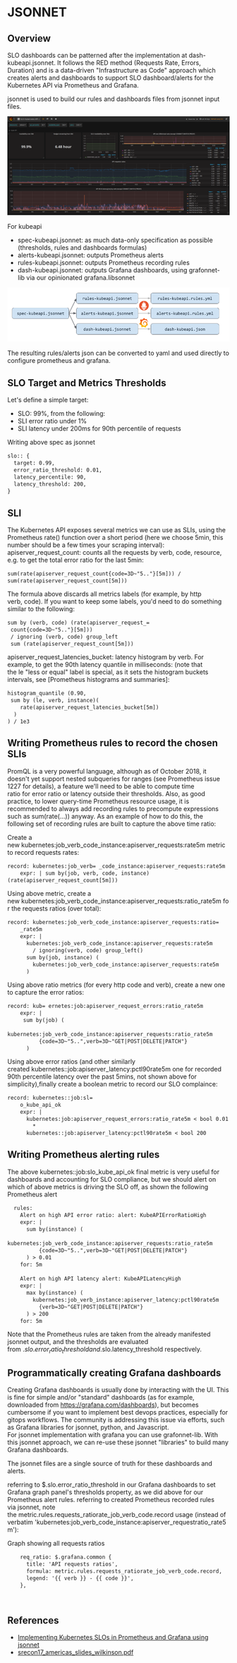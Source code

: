 # JSONNET

## Overview
SLO dashboards can be patterned after the implementation at dash-kubeapi.jsonnet.
It follows the RED method (Requests Rate, Errors, Duration) and is a data-driven "Infrastructure as Code" approach which creates alerts and dashboards to support SLO dashboard/alerts for the Kubernetes API via Prometheus and Grafana.

jsonnet is used to build our rules and dashboards files from jsonnet input files. 

![dashboard](jsonnet-dashboard.png "jsonnet dashboard")

For kubeapi
* spec-kubeapi.jsonnet: as much data-only specification as possible (thresholds, rules and dashboards formulas)
 * alerts-kubeapi.jsonnet: outputs Prometheus alerts
 * rules-kubeapi.jsonnet: outputs Prometheus recording rules
 * dash-kubeapi.jsonnet: outputs Grafana dashboards, using grafonnet-lib via our opinionated grafana.libsonnet

![dashboard](jsonnet-workflow.png "jsonnet workflow")

The resulting rules/alerts json can be converted to yaml and used directly to configure prometheus and grafana.

## SLO Target and Metrics Thresholds
Let's define a simple target:
* SLO: 99%, from the following:
* SLI error ratio under 1%
* SLI latency under 200ms for 90th percentile of requests

Writing above spec as jsonnet

```
slo:: {
  target: 0.99,
  error_ratio_threshold: 0.01,
  latency_percentile: 90,
  latency_threshold: 200,
}
```

## SLI
The Kubernetes API exposes several metrics we can use as SLIs, using the Prometheus rate() function over a short period (here we choose 5min, this number should be a few times your scraping interval):
apiserver_request_count: counts all the requests by verb, code, resource, e.g. to get the total error ratio for the last 5min: 

```
sum(rate(apiserver_request_count{code=3D~"5.."}[5m])) / sum(rate(apiserver_request_count[5m])) 
```

The formula above discards all metrics labels (for example, by http verb, code). If you want to keep some labels, you'd need to do something similar to the following: 
```
sum by (verb, code) (rate(apiserver_request_=
 count{code=3D~"5.."}[5m]))
 / ignoring (verb, code) group_left 
 sum (rate(apiserver_request_count[5m]))
```
	
apiserver_request_latencies_bucket: latency histogram by verb. For example, to get the 90th latency quantile in milliseconds: (note that the le "less or equal" label is special, as it sets the histogram buckets intervals, see [Prometheus histograms and summaries]: 
```
histogram_quantile (0.90,
 sum by (le, verb, instance)(
    rate(apiserver_request_latencies_bucket[5m])
  )
) / 1e3
```
## Writing Prometheus rules to record the chosen SLIs
PromQL is a very powerful language, although as of October 2018, it doesn't yet support nested subqueries for ranges (see Prometheus issue 1227 for details), a feature we'll need to be able to compute time ratio for error ratio or latency outside their thresholds.
Also, as good practice, to lower query-time Prometheus resource usage, it is recommended to always add recording rules to precompute expressions such as sum(rate(...)) anyway.
As an example of how to do this, the following set of recording rules are built to capture the above time ratio:

Create a new kubernetes:job_verb_code_instance:apiserver_requests:rate5m metric to record requests rates: 
```
record: kubernetes:job_verb= _code_instance:apiserver_requests:rate5m
	expr: | sum by(job, verb, code, instance) (rate(apiserver_request_count[5m]))
```

Using above metric, create a new kubernetes:job_verb_code_instance:apiserver_requests:ratio_rate5m for the requests ratios (over total): 
```
record: kubernetes:job_verb_code_instance:apiserver_requests:ratio=
	_rate5m
	expr: |
	  kubernetes:job_verb_code_instance:apiserver_requests:rate5m
	    / ignoring(verb, code) group_left()
	  sum by(job, instance) (
	    kubernetes:job_verb_code_instance:apiserver_requests:rate5m
	  )
```

Using above ratio metrics (for every http code and verb), create a new one to capture the error ratios: 
```
record: kub= ernetes:job:apiserver_request_errors:ratio_rate5m
	expr: |
	 sum by(job) (
	   kubernetes:job_verb_code_instance:apiserver_requests:ratio_rate5m
	      {code=3D~"5..",verb=3D~"GET|POST|DELETE|PATCH"}
	  )
```
Using above error ratios (and other similarly created kubernetes::job:apiserver_latency:pctl90rate5m one for recorded 90th percentile latency over the past 5mins, not shown above for simplicity),finally create a boolean metric to record our SLO complaince: 
```
record: kubernetes::job:sl=
	o_kube_api_ok
	expr: |
	  kubernetes:job:apiserver_request_errors:ratio_rate5m < bool 0.01
	    *
	  kubernetes::job:apiserver_latency:pctl90rate5m < bool 200
```
## Writing Prometheus alerting rules
The above kubernetes::job:slo_kube_api_ok final metric is very useful for dashboards and accounting for SLO compliance, but we should alert on which of above metrics is driving the SLO off, as shown the following Prometheus alert 
```
  rules:
	Alert on high API error ratio: alert: KubeAPIErrorRatioHigh
	expr: |
	  sum by(instance) (
	    kubernetes:job_verb_code_instance:apiserver_requests:ratio_rate5m
	      {code=3D~"5..",verb=3D~"GET|POST|DELETE|PATCH"}
	  ) > 0.01
	for: 5m
	 
	Alert on high API latency alert: KubeAPILatencyHigh
	expr: |
	  max by(instance) (
	    kubernetes:job_verb_instance:apiserver_latency:pctl90rate5m
	      {verb=3D~"GET|POST|DELETE|PATCH"}
	  ) > 200
	for: 5m
```

Note that the Prometheus rules are taken from the already manifested jsonnet output, and the thresholds are evaluated from $.slo.error_ratio_threshold and $.slo.latency_threshold respectively.

## Programmatically creating Grafana dashboards
Creating Grafana dashboards is usually done by interacting with the UI. This is fine for simple and/or "standard" dashboards (as for example, downloaded from https://grafana.com/dashboards), but becomes cumbersome if you want to implement best devops practices, especially for gitops workflows. The community is addressing this issue via efforts, such as Grafana libraries for jsonnet, python, and Javascript. For jsonnet implementation with grafana you can use grafonnet-lib.
With this jsonnet approach, we can re-use these jsonnet "libraries" to build many Grafana dashboards.   

The jsonnet files are a single source of truth for these dashboards and alerts.

referring to $.slo.error_ratio_threshold in our Grafana dashboards to set Grafana graph panel's thresholds property, as we did above for our Prometheus alert rules.
referring to created Prometheus recorded rules via jsonnet, note the metric.rules.requests_ratiorate_job_verb_code.record usage (instead of verbatim 'kubernetes:job_verb_code_instance:apiserver_requestratio_rate5m'): 

Graph showing all requests ratios
```
	req_ratio: $.grafana.common {
	  title: 'API requests ratios',
	  formula: metric.rules.requests_ratiorate_job_verb_code.record,
	  legend: '{{ verb }} - {{ code }}',
	},
```
	 
## References
* [Implementing Kubernetes SLOs in Prometheus and Grafana using jsonnet](https://engineering.bitnami.com/articles/implementing-slos-using-prometheus.html)
* [srecon17_americas_slides_wilkinson.pdf](https://www.usenix.org/sites/default/files/conference/protected-files/srecon17_americas_slides_wilkinson.pdf)
